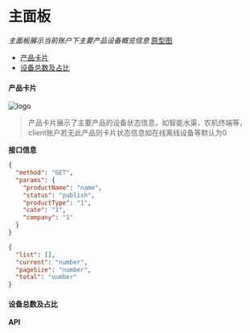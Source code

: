 # 主面板

*主面板展示当前账户下主要产品设备概览信息*  [原型图](https://www.figma.com/file/eANefR82JBl5YxxYgVqyQu/mxzn?node-id=0%3A1)

- [产品卡片](#产品卡片)
- [设备总数及占比](#设备总数及占比)


#### 产品卡片

![logo](images/card.png ':size=1188x160')

>产品卡片展示了主要产品的设备状态信息，如智能水渠，农机终端等，client账户若无此产品则卡片状态信息如在线离线设备等默认为0

**接口信息**

```json
{
  "method": "GET",
  "params": {
    "productName": "name",
    "status": "publish",
    "productType": "1",
    "cate": "1",
    "company": "1"
  }
}
```

```json
{
  "list": [],
  "current": "number",
  "pageSize": "number",
  "total": "number"
}
```

#### 设备总数及占比


**API**

